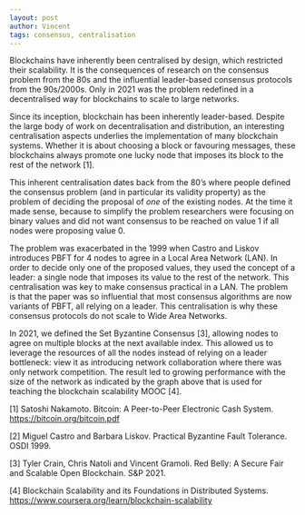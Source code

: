 ```yaml
---
layout: post
author: Vincent
tags: consensus, centralisation
---
```


Blockchains have inherently been centralised by design, which restricted their scalability. It is the consequences of research on the consensus problem from the 80s and the influential leader-based consensus protocols from the 90s/2000s. Only in 2021 was the problem redefined in a decentralised way for blockchains to scale to large networks.

Since its inception, blockchain has been inherently leader-based. Despite the large body of work on decentralisation and distribution, an interesting centralisation aspects underlies the implementation of many blockchain systems. Whether it is about choosing a block or favouring messages, these blockchains always promote one lucky node that imposes its block to the rest of the network [1].

This inherent centralisation dates back from the 80’s where people defined the consensus problem (and in particular its validity property) as the problem of deciding the proposal of *one* of the existing nodes. At the time it made sense, because to simplify the problem researchers were focusing on binary values and did not want consensus to be reached on value 1 if all nodes were proposing value 0.

The problem was exacerbated in the 1999 when Castro and Liskov introduces PBFT for 4 nodes to agree in a Local Area Network (LAN). In order to decide only one of the proposed values, they used the concept of a leader: a single node that imposes its value to the rest of the network. This centralisation was key to make consensus practical in a LAN. The problem is that the paper was so influential that most consensus algorithms 
are now variants of PBFT, all relying on a leader. This centralisation is why these consensus protocols do not scale to Wide Area Networks.



In 2021, we defined the Set Byzantine Consensus [3], allowing nodes to agree on multiple blocks at the next available index. This allowed us to leverage the resources of all the nodes instead of relying on a leader bottleneck: view it as introducing network collaboration where there was only network competition.
The result led to growing performance with the size of the network as indicated by the graph above that is used for teaching the blockchain scalability MOOC [4].

[1] Satoshi Nakamoto. Bitcoin: A Peer-to-Peer Electronic Cash System.  https://bitcoin.org/bitcoin.pdf

[2] Miguel Castro and Barbara Liskov. Practical Byzantine Fault Tolerance. OSDI 1999.

[3] Tyler Crain, Chris Natoli and Vincent Gramoli. Red Belly: A Secure Fair and Scalable Open Blockchain. S&P 2021.

[4] Blockchain Scalability and its Foundations in Distributed Systems. https://www.coursera.org/learn/blockchain-scalability
